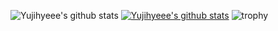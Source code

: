 


![Yujihyeee's github stats](https://github-readme-stats.vercel.app/api?username=Yujihyeee&show_icons=true)
[![Yujihyeee's github stats](https://github-readme-stats.vercel.app/api/top-langs/?username=Yujihyeee&show_icons=true&hide_border=true&title_color=004386&icon_color=004386&layout=compact)](https://github.com/Yujihyeee)
![trophy](https://github-profile-trophy.vercel.app/?username=Yujihyeee)


